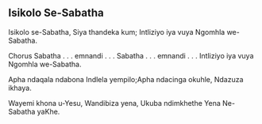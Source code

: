 ## Isikolo Se-Sabatha

Isikolo se-Sabatha,
Siya thandeka kum;
Intliziyo iya vuya
Ngomhla we-Sabatha.

Chorus
Sabatha . . . emnandi . . . 
Sabatha . . . emnandi . . .
Intliziyo iya vuya
Ngomhla we-Sabatha.

Apha ndaqala ndabona
Indlela yempilo;Apha ndacinga okuhle,
Ndazuza ikhaya.

Wayemi khona u-Yesu,
Wandibiza yena,
Ukuba ndimkhethe Yena
Ne-Sabatha yaKhe.

